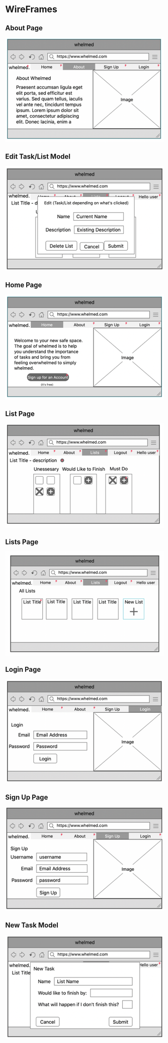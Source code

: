 # WireFrames
## About Page
![](planning/wireframes/about.png)
## Edit Task/List Model
![](planning/wireframes/Edit.png)
## Home Page
![](planning/wireframes/home.png)
## List Page
![](planning/wireframes/List.png)
## Lists Page
![](planning/wireframes/Lists.png)
## Login Page
![](planning/wireframes/Login.png)
## Sign Up Page
![](planning/wireframes/SignUP.png)
## New Task Model
![](planning/wireframes/new.png)
